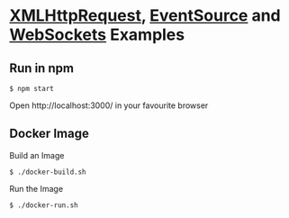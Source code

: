 # [XMLHttpRequest](https://developer.mozilla.org/en-US/docs/Web/API/XMLHttpRequest), [EventSource](https://developer.mozilla.org/en-US/docs/Web/API/EventSource) and [WebSockets](https://developer.mozilla.org/en-US/docs/Web/API/WebSockets_API) Examples

## Run in npm

```
$ npm start
```

Open http://localhost:3000/ in your favourite browser

## Docker Image

Build an Image
```
$ ./docker-build.sh
```
Run the Image
```
$ ./docker-run.sh
```
